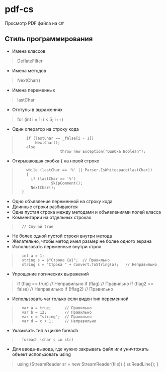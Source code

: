 # pdf-cs
Просмотр PDF файла на c#
## Стиль программирования
- Имена классов
> DeflateFilter
- Имена методов
> NextChar()
- Имена переменных
> lastChar
- Отступы в выражениях
> for (int i = 1; i < 5; i++)
- Один оператор на строку кода
>         if (lastChar == _false[i - 1])
>			  NextChar();
>         else
>                        throw new Exception("Ошибка Boolean");
- Открывающая скобка { на новой строке
> 	      while (lastChar == '%' || Parser.IsWhitespace(lastChar))
>	      {
>			if (lastChar == '%')
>			   	     SkipComment();
>			NextChar();
>		}
- Одно объявление переменной на строку кода
- Длинные строки разбиваются
- Одна пустая строка между методами и объявлениями полей класса
- Комментарии на отдельных строках
>	    // Случай true
- Не более одной пустой строки внутри метода
- Желательно, чтобы метод имел размер не более одного экрана
- Использовать переменные внутри строк
>	    int a = 1;
>	    string s = $"Строка {a}";  // Правильно
>	    string s = "Строка " + Convert.ToString(a);   // Неправильно
- Упрощение логических выражений
> if (flag == true) // Неправильно
> if (flag)               // Правильно
> if (flag2 == false) // Неправильно
> if (!flag2)               // Правильно
- Использовать var только если виден тип переменной
>	    var a = true;      // Правильно
>	    var b = 12;	       // Правильно
>	    var c = "string";  // Правильно
>	    var d = c + 1;     // Неправильно
- Указывать тип в цикле foreach
>	    foreach (char c in str)
- Для ввода-вывода, где нужно закрывать файл или уничтожать объект использовать using
>    using (StreamReader sr = new StreamReader(file))
>    {
>		sr.ReadLine();
>    }